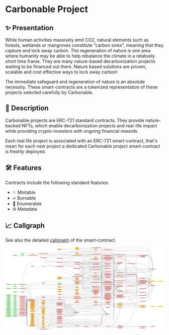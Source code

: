 # Carbonable Project

## ✨ Presentation

While human activities massively emit CO2, natural elements such as forests, wetlands or mangroves constitute “carbon sinks”, meaning that they capture and lock away carbon.  The regeneration of nature is one area where humanity may be able to help rebalance the climate in a relatively short time frame.  They are many nature-based decarbonization projects waiting to be financed out there.  Nature based solutions are proven, scalable and cost effective ways to lock away carbon!

The immediate safeguard and regeneration of nature is an absolute necessity. These smart-contracts are a tokenized representation of these projects selected carefully by Carbonable.

## 📖 Description

Carbonable projects are ERC-721 standard contracts. They provide nature-backed NFTs, which enable decarbonization projects and real-life impact while providing crypto-investors with ongoing financial rewards.

Each real life project is associated with an ERC-721 smart-contract, that's mean for each new project a dedicated Carbonable project smart-contract is freshly deployed.

## 🛠️ Features

Contracts include the following standard features:
- ✨ Mintable
- 🔥 Burnable
- 📝 Enumerable
- 🌐 Metadata

## 📈 Callgraph

See also the detailed [callgraph](../callgraphs/CarbonableProject.gv) of the smart-contract.

![callgraph](../callgraphs/CarbonableProject.gv.svg)